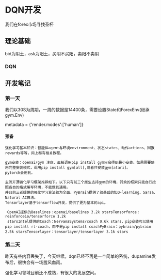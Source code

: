 # DQN开发
我们在forex市场寻找圣杯
## 理论基础

bid为阴土，ask为阳土，买阴不买阳，卖阳不卖阴

### DQN 

## 开发笔记

### 第一天

我们以30S为周期，一周的数据是14400条，需要设置State和ForexEnv(继承gym.Env)

metadata = {'render.modes':['human']}

#### 预备

    强化学习基本知识：智能体agent与环境environment、状态states、动作actions、回报rewards等等，网上都有相关教程。
    
    gym安装：openai/gym 注意，直接调用pip install gym只会得到最小安装。如果需要使用完整安装模式，调用pip install gym[all],或者只安装gym[atari]。
    pytorch会用到。
    
    主流开源强化学习框架推荐如下。以下只有前三个原生支持gym的环境，其余的框架只能自行按照各自的格式编写环境，不能做到通用。
    并且前三者提供的强化学习算法较为全面，PyBrain提供了较基础的如Q-learning、Sarsa、Natural AC算法。
    Tensorlayer基于tensorflow开发，提供了更为基本的api。
 
     OpenAI提供的Baselines：openai/baselines 3.2k starsTensorforce：reinforceio/tensorforce 1.2k 
     starsIntel提供的Coach：NervanaSystems/coach 0.6k stars，pip安装可以使用pip install rl-coach，而不是pip install coachPyBrain：pybrain/pybrain 2.5k starsTensorlayer：tensorlayer/tensorlayer 3.1k stars


### 第二天

昨天有些内容丢失了，今天继续。dqn已经不再是一个简单的系统，dupamine发布后，很快会有一场腥风血雨。

强化学习领域目前还不成熟，有很大的发展空间。
